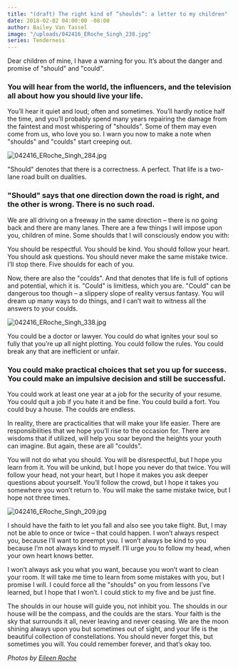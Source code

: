 ```yaml
---
title: "(draft) The right kind of “shoulds”: a letter to my children"
date: 2018-02-02 04:00:00 -08:00
author: Bailey Van Tassel
image: "/uploads/042416_ERoche_Singh_238.jpg"
series: Tenderness
---
```


Dear children of mine, I have a warning for you. It’s about the danger and promise of "should" and "could".

### You will hear from the world, the influencers, and the television all about how you should live your life.

You’ll hear it quiet and loud; often and sometimes. You’ll hardly notice half the time, and you’ll probably spend many years repairing the damage from the faintest and most whispering of "shoulds". Some of them may even come from us, who love you so. I warn you now to make a note when "shoulds" and "coulds" start creeping out.

![042416_ERoche_Singh_284.jpg](/uploads/042416_ERoche_Singh_284.jpg)

"Should" denotes that there is a correctness. A perfect. That life is a two-lane road built on dualities.

### "Should" says that one direction down the road is right, and the other is wrong. There is no such road.

We are all driving on a freeway in the same direction – there is no going back and there are many lanes. There are a few things I will impose upon you, children of mine. Some shoulds that I will consciously endow you with:

You should be respectful. You should be kind. You should follow your heart. You should ask questions. You should never make the same mistake twice. I’ll stop there. Five shoulds for each of you.

Now, there are also the "coulds". And that denotes that life is full of options and potential, which it is. "Could" is limitless, which you are. "Could" can be dangerous too though – a slippery slope of reality versus fantasy. You will dream up many ways to do things, and I can’t wait to witness all the answers to your coulds.

![042416_ERoche_Singh_338.jpg](/uploads/042416_ERoche_Singh_338.jpg)

You could be a doctor or lawyer. You could do what ignites your soul so fully that you’re up all night plotting. You could follow the rules. You could break any that are inefficient or unfair.

### You could make practical choices that set you up for success. You could make an impulsive decision and still be successful.

You could work at least one year at a job for the security of your resume. You could quit a job if you hate it and be fine. You could build a fort. You could buy a house. The coulds are endless.

In reality, there are practicalities that will make your life easier. There are responsibilities that we hope you’ll rise to the occasion for. There are wisdoms that if utilized, will help you soar beyond the heights your youth can imagine. But again, these are all "coulds".

You will not do what you should. You will be disrespectful, but I hope you learn from it. You will be unkind, but I hope you never do that twice. You will follow your head, not your heart, but I hope it makes you ask deeper questions about yourself. You’ll follow the crowd, but I hope it takes you somewhere you won’t return to. You will make the same mistake twice, but I hope not three times.

![042416_ERoche_Singh_209.jpg](/uploads/042416_ERoche_Singh_209.jpg)

I should have the faith to let you fall and also see you take flight. But, I may not be able to once or twice – that could happen. I won’t always respect you, because I’ll want to preempt you. I won’t always be kind to you because I’m not always kind to myself. I’ll urge you to follow my head, when your own heart knows better.

I won’t always ask you what you want, because you won’t want to clean your room. It will take me time to learn from some mistakes with you, but I promise I will. I could force all the "shoulds" on you from lessons I’ve learned, but I hope that I won’t. I could stick to my five and be just fine.

The shoulds in our house will guide you, not inhibit you. The shoulds in our house will be the compass, and the coulds are the stars. Your faith is the sky that surrounds it all, never leaving and never ceasing. We are the moon shining always upon you but sometimes out of sight, and your life is the beautiful collection of constellations.  You should never forget this, but sometimes you will. You could remember forever, and that’s okay too.

*Photos by [Eileen Roche](http://eileen-roche.com/)*